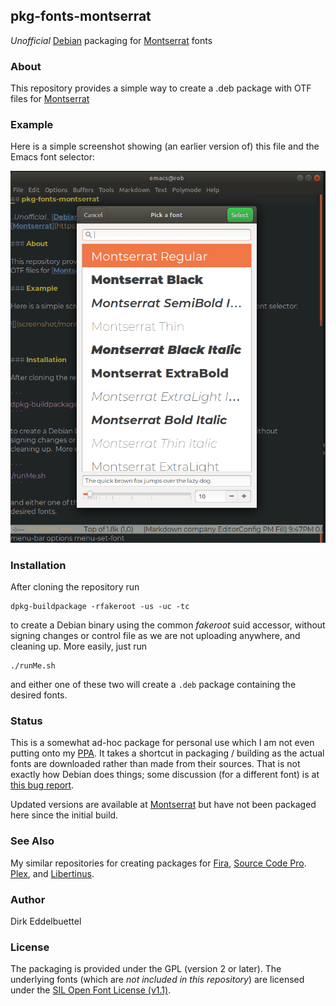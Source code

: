 ## pkg-fonts-montserrat

_Unofficial_ [Debian](http://www.debian.org) packaging for 
[Montserrat](https://github.com/JulietaUla/Montserrat) fonts

### About

This repository provides a simple way to create a .deb package with
OTF files for [Montserrat](https://github.com/JulietaUla/Montserrat)

### Example

Here is a simple screenshot showing (an earlier version of) this file and the Emacs font selector:

![](screenshot/montserrat-demo.png)



### Installation

After cloning the repository run

```
dpkg-buildpackage -rfakeroot -us -uc -tc
```

to create a Debian binary using the common _fakeroot_ suid accessor, without
signing changes or control file as we are not uploading anywhere, and
cleaning up.  More easily, just run

```
./runMe.sh
```

and either one of these two will create a `.deb` package containing the
desired fonts.

### Status

This is a somewhat ad-hoc package for personal use which I am not even
putting onto my [PPA](https://launchpad.net/~edd/+archive/ubuntu/misc).
It takes a shortcut in packaging / building as the actual fonts are
downloaded rather than made from their sources. That is not exactly how
Debian does things; some discussion (for a different font) is at
[this bug report](https://bugs.debian.org/cgi-bin/bugreport.cgi?bug=736681).

Updated versions are available at [Montserrat](https://github.com/JulietaUla/Montserrat)
but have not been packaged here since the initial build.

### See Also

My similar repositories for creating packages for
[Fira](https://github.com/eddelbuettel/pkg-fonts-fira),
[Source Code Pro](https://github.com/eddelbuettel/pkg-fonts-source-code-pro).
[Plex](https://github.com/eddelbuettel/pkg-fonts-plex), and
[Libertinus](https://github.com/eddelbuettel/pkg-fonts-libretinus).

### Author

Dirk Eddelbuettel

### License

The packaging is provided under the GPL (version 2 or later).  The underlying
fonts (which are _not included in this repository_) are licensed under the
[SIL Open Font License (v1.1)](http://scripts.sil.org/OFL).
